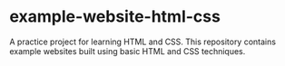 # example-website-html-css
A practice project for learning HTML and CSS. This repository contains example websites built using basic HTML and CSS techniques.
